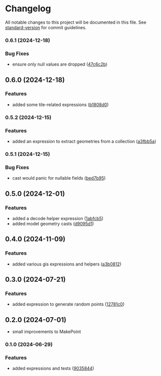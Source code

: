 # Changelog

All notable changes to this project will be documented in this file. See [standard-version](https://github.com/conventional-changelog/standard-version) for commit guidelines.

### 0.6.1 (2024-12-18)

### Bug Fixes

* ensure only null values are dropped ([47c6c2b](https://github.com/ShabuShabu/laravel-postgis/commits/47c6c2bd6045591a94d20350b2744accf1404e1d))

## 0.6.0 (2024-12-18)

### Features

* added some tile-related expressions ([b1808d0](https://github.com/ShabuShabu/laravel-postgis/commits/b1808d050232cbe4d653aa852f6d1a2800dd76ed))

### 0.5.2 (2024-12-15)

### Features

* added an expression to extract geometries from a collection ([a3fbb5a](https://github.com/ShabuShabu/laravel-postgis/commits/a3fbb5a2ee605634878cbf5d564a352588190f10))

### 0.5.1 (2024-12-15)

### Bug Fixes

* cast would panic for nullable fields ([bed7b95](https://github.com/ShabuShabu/laravel-postgis/commits/bed7b955189b72a636630ed0a5f6ac719aa8803c))

## 0.5.0 (2024-12-01)

### Features

* added a decode helper expression ([1abfcb5](https://github.com/ShabuShabu/laravel-postgis/commits/1abfcb57d77e41d27009a8b8fd29e609b72addd7))
* added model geometry casts ([d9095d1](https://github.com/ShabuShabu/laravel-postgis/commits/d9095d1f8f4734880af025b706778690604b4a69))

## 0.4.0 (2024-11-09)

### Features

* added various gis expressions and helpers ([a3b0812](https://github.com/ShabuShabu/laravel-postgis/commits/a3b08126714d3b69e66292e255ddbc93444be361))

## 0.3.0 (2024-07-21)

### Features

* added expression to generate random points ([12781c0](https://github.com/ShabuShabu/laravel-postgis/commits/12781c0ff4a4702782a219720269c177843abd2e))

## 0.2.0 (2024-07-01)

* small improvements to MakePoint

### 0.1.0 (2024-06-29)

### Features

* added expressions and tests ([9035844](https://github.com/ShabuShabu/laravel-postgis/commits/9035844dfde3f3c35f215ded68036632bc1d155b))

